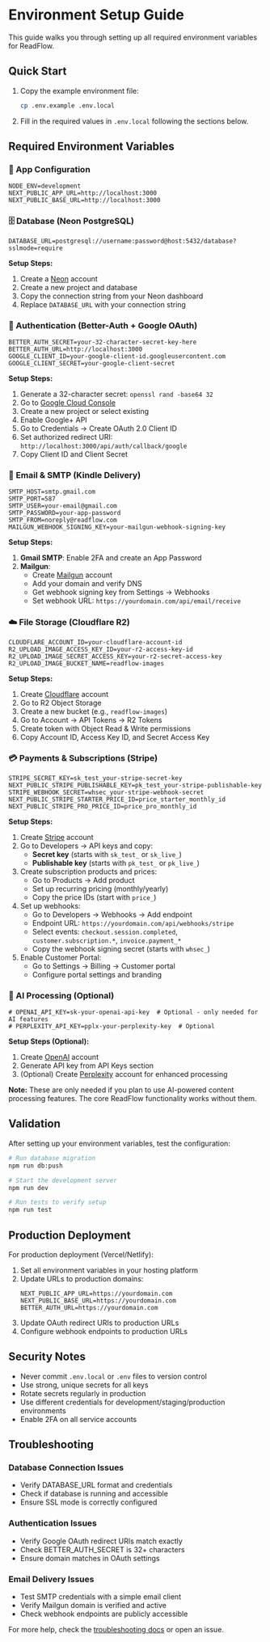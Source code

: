 # Environment Setup Guide

This guide walks you through setting up all required environment variables for ReadFlow.

## Quick Start

1. Copy the example environment file:
   ```bash
   cp .env.example .env.local
   ```

2. Fill in the required values in `.env.local` following the sections below.

## Required Environment Variables

### 🔧 App Configuration
```env
NODE_ENV=development
NEXT_PUBLIC_APP_URL=http://localhost:3000
NEXT_PUBLIC_BASE_URL=http://localhost:3000
```

### 🗄️ Database (Neon PostgreSQL)
```env
DATABASE_URL=postgresql://username:password@host:5432/database?sslmode=require
```

**Setup Steps:**
1. Create a [Neon](https://neon.tech) account
2. Create a new project and database
3. Copy the connection string from your Neon dashboard
4. Replace `DATABASE_URL` with your connection string

### 🔐 Authentication (Better-Auth + Google OAuth)

```env
BETTER_AUTH_SECRET=your-32-character-secret-key-here
BETTER_AUTH_URL=http://localhost:3000
GOOGLE_CLIENT_ID=your-google-client-id.googleusercontent.com  
GOOGLE_CLIENT_SECRET=your-google-client-secret
```

**Setup Steps:**
1. Generate a 32-character secret: `openssl rand -base64 32`
2. Go to [Google Cloud Console](https://console.cloud.google.com)
3. Create a new project or select existing
4. Enable Google+ API
5. Go to Credentials → Create OAuth 2.0 Client ID
6. Set authorized redirect URI: `http://localhost:3000/api/auth/callback/google`
7. Copy Client ID and Client Secret

### 📧 Email & SMTP (Kindle Delivery)

```env
SMTP_HOST=smtp.gmail.com
SMTP_PORT=587
SMTP_USER=your-email@gmail.com
SMTP_PASSWORD=your-app-password
SMTP_FROM=noreply@readflow.com
MAILGUN_WEBHOOK_SIGNING_KEY=your-mailgun-webhook-signing-key
```

**Setup Steps:**
1. **Gmail SMTP**: Enable 2FA and create an App Password
2. **Mailgun**: 
   - Create [Mailgun](https://mailgun.com) account
   - Add your domain and verify DNS
   - Get webhook signing key from Settings → Webhooks
   - Set webhook URL: `https://yourdomain.com/api/email/receive`

### ☁️ File Storage (Cloudflare R2)

```env
CLOUDFLARE_ACCOUNT_ID=your-cloudflare-account-id
R2_UPLOAD_IMAGE_ACCESS_KEY_ID=your-r2-access-key-id  
R2_UPLOAD_IMAGE_SECRET_ACCESS_KEY=your-r2-secret-access-key
R2_UPLOAD_IMAGE_BUCKET_NAME=readflow-images
```

**Setup Steps:**
1. Create [Cloudflare](https://cloudflare.com) account
2. Go to R2 Object Storage
3. Create a new bucket (e.g., `readflow-images`)
4. Go to Account → API Tokens → R2 Tokens
5. Create token with Object Read & Write permissions
6. Copy Account ID, Access Key ID, and Secret Access Key

### 💳 Payments & Subscriptions (Stripe)

```env
STRIPE_SECRET_KEY=sk_test_your-stripe-secret-key
NEXT_PUBLIC_STRIPE_PUBLISHABLE_KEY=pk_test_your-stripe-publishable-key
STRIPE_WEBHOOK_SECRET=whsec_your-stripe-webhook-secret
NEXT_PUBLIC_STRIPE_STARTER_PRICE_ID=price_starter_monthly_id
NEXT_PUBLIC_STRIPE_PRO_PRICE_ID=price_pro_monthly_id
```

**Setup Steps:**
1. Create [Stripe](https://stripe.com) account
2. Go to Developers → API keys and copy:
   - **Secret key** (starts with `sk_test_` or `sk_live_`)
   - **Publishable key** (starts with `pk_test_` or `pk_live_`)
3. Create subscription products and prices:
   - Go to Products → Add product
   - Set up recurring pricing (monthly/yearly)
   - Copy the price IDs (start with `price_`)
4. Set up webhooks:
   - Go to Developers → Webhooks → Add endpoint
   - Endpoint URL: `https://yourdomain.com/api/webhooks/stripe`
   - Select events: `checkout.session.completed`, `customer.subscription.*`, `invoice.payment_*`
   - Copy the webhook signing secret (starts with `whsec_`)
5. Enable Customer Portal:
   - Go to Settings → Billing → Customer portal
   - Configure portal settings and branding

### 🤖 AI Processing (Optional)

```env
# OPENAI_API_KEY=sk-your-openai-api-key  # Optional - only needed for AI features
# PERPLEXITY_API_KEY=pplx-your-perplexity-key  # Optional
```

**Setup Steps (Optional):**
1. Create [OpenAI](https://platform.openai.com) account
2. Generate API key from API Keys section
3. (Optional) Create [Perplexity](https://perplexity.ai) account for enhanced processing

**Note:** These are only needed if you plan to use AI-powered content processing features. The core ReadFlow functionality works without them.

## Validation

After setting up your environment variables, test the configuration:

```bash
# Run database migration
npm run db:push

# Start the development server  
npm run dev

# Run tests to verify setup
npm run test
```

## Production Deployment

For production deployment (Vercel/Netlify):

1. Set all environment variables in your hosting platform
2. Update URLs to production domains:
   ```env
   NEXT_PUBLIC_APP_URL=https://yourdomain.com
   NEXT_PUBLIC_BASE_URL=https://yourdomain.com
   BETTER_AUTH_URL=https://yourdomain.com
   ```
3. Update OAuth redirect URIs to production URLs
4. Configure webhook endpoints to production URLs

## Security Notes

- Never commit `.env.local` or `.env` files to version control
- Use strong, unique secrets for all keys
- Rotate secrets regularly in production
- Use different credentials for development/staging/production environments
- Enable 2FA on all service accounts

## Troubleshooting

### Database Connection Issues
- Verify DATABASE_URL format and credentials
- Check if database is running and accessible
- Ensure SSL mode is correctly configured

### Authentication Issues  
- Verify Google OAuth redirect URIs match exactly
- Check BETTER_AUTH_SECRET is 32+ characters
- Ensure domain matches in OAuth settings

### Email Delivery Issues
- Test SMTP credentials with a simple email client
- Verify Mailgun domain is verified and active
- Check webhook endpoints are publicly accessible

For more help, check the [troubleshooting docs](./docs/troubleshooting.md) or open an issue.